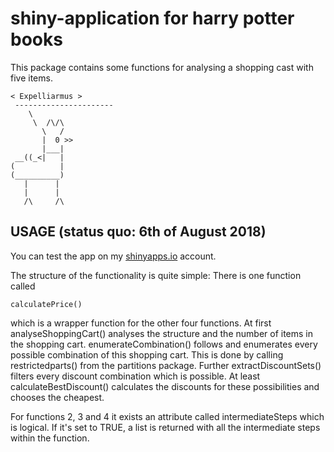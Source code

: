 # shiny-application for harry potter books
This package contains some functions for analysing a shopping cast with five
items.
```
< Expelliarmus >
 ----------------------
    \
     \  /\/\
       \   /
       |  0 >>
       |___|
 __((_<|   |
(          |
(__________)
   |      |
   |      |
   /\     /\

```
## USAGE (status quo: 6th of August 2018)
You can test the app on my [shinyapps.io](frumentum.shinyapps.io/buypottersavemoney) account.

The structure of the functionality is quite simple: There is one function called
```
calculatePrice()
```
which is a wrapper function for the other four functions. At first
analyseShoppingCart() analyses the structure and the number of items in the
shopping cart. enumerateCombination() follows and enumerates every possible
combination of this shopping cart. This is done by calling restrictedparts()
from the partitions package. Further extractDiscountSets() filters every
discount combination which is possible. At least calculateBestDiscount()
calculates the discounts for these possibilities and chooses the cheapest.

For functions 2, 3 and 4 it exists an attribute called intermediateSteps which
is logical. If it's set to TRUE, a list is returned with all the
intermediate steps within the function.
